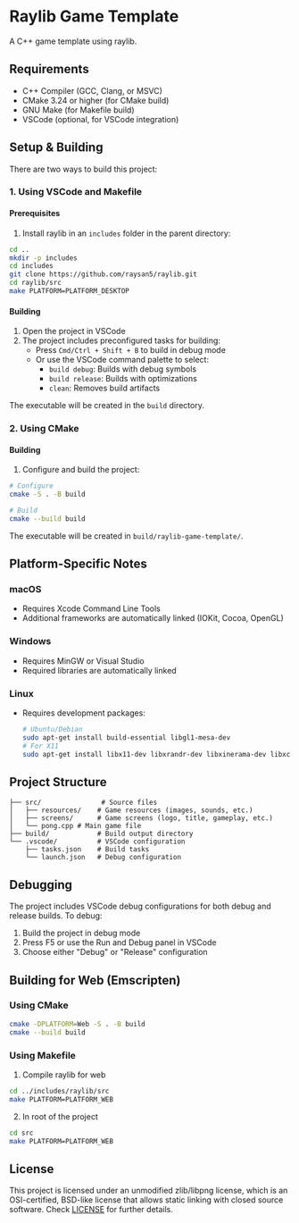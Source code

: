 # Raylib Game Template

A C++ game template using raylib.

## Requirements

- C++ Compiler (GCC, Clang, or MSVC)
- CMake 3.24 or higher (for CMake build)
- GNU Make (for Makefile build)
- VSCode (optional, for VSCode integration)

## Setup & Building

There are two ways to build this project:

### 1. Using VSCode and Makefile

#### Prerequisites

1. Install raylib in an `includes` folder in the parent directory:

```bash
cd ..
mkdir -p includes
cd includes
git clone https://github.com/raysan5/raylib.git
cd raylib/src
make PLATFORM=PLATFORM_DESKTOP
```

#### Building

1. Open the project in VSCode
2. The project includes preconfigured tasks for building:
   - Press `Cmd/Ctrl + Shift + B` to build in debug mode
   - Or use the VSCode command palette to select:
     - `build debug`: Builds with debug symbols
     - `build release`: Builds with optimizations
     - `clean`: Removes build artifacts

The executable will be created in the `build` directory.

### 2. Using CMake

#### Building

1. Configure and build the project:

```bash
# Configure
cmake -S . -B build

# Build
cmake --build build
```

The executable will be created in `build/raylib-game-template/`.

## Platform-Specific Notes

### macOS

- Requires Xcode Command Line Tools
- Additional frameworks are automatically linked (IOKit, Cocoa, OpenGL)

### Windows

- Requires MinGW or Visual Studio
- Required libraries are automatically linked

### Linux

- Requires development packages:
  ```bash
  # Ubuntu/Debian
  sudo apt-get install build-essential libgl1-mesa-dev
  # For X11
  sudo apt-get install libx11-dev libxrandr-dev libxinerama-dev libxcursor-dev libxi-dev
  ```

## Project Structure

```
├── src/               # Source files
│   ├── resources/    # Game resources (images, sounds, etc.)
│   ├── screens/      # Game screens (logo, title, gameplay, etc.)
│   └── pong.cpp # Main game file
├── build/            # Build output directory
└── .vscode/          # VSCode configuration
    ├── tasks.json    # Build tasks
    └── launch.json   # Debug configuration
```

## Debugging

The project includes VSCode debug configurations for both debug and release builds. To debug:

1. Build the project in debug mode
2. Press F5 or use the Run and Debug panel in VSCode
3. Choose either "Debug" or "Release" configuration

## Building for Web (Emscripten)

### Using CMake

```bash
cmake -DPLATFORM=Web -S . -B build
cmake --build build
```

### Using Makefile

1. Compile raylib for web

```bash
cd ../includes/raylib/src
make PLATFORM=PLATFORM_WEB
```

2. In root of the project

```bash
cd src
make PLATFORM=PLATFORM_WEB
```

## License

This project is licensed under an unmodified zlib/libpng license, which is an OSI-certified, BSD-like license that allows static linking with closed source software. Check [LICENSE](LICENSE) for further details.
